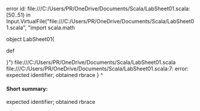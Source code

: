 error id: file:///C:/Users/PR/OneDrive/Documents/Scala/LabSheet01.scala:[50..51) in Input.VirtualFile("file:///C:/Users/PR/OneDrive/Documents/Scala/LabSheet01.scala", "import scala.math

object LabSheet01{

def

}")
file:///C:/Users/PR/OneDrive/Documents/Scala/LabSheet01.scala
file:///C:/Users/PR/OneDrive/Documents/Scala/LabSheet01.scala:7: error: expected identifier; obtained rbrace
}
^
#### Short summary: 

expected identifier; obtained rbrace